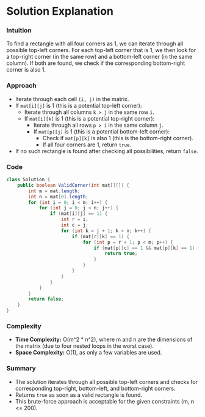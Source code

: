 # Solution Explanation

### Intuition

To find a rectangle with all four corners as 1, we can iterate through all possible top-left corners. For each top-left corner that is 1, we then look for a top-right corner (in the same row) and a bottom-left corner (in the same column). If both are found, we check if the corresponding bottom-right corner is also 1.

### Approach

- Iterate through each cell `(i, j)` in the matrix.
- If `mat[i][j]` is 1 (this is a potential top-left corner):
  - Iterate through all columns `k > j` in the same row `i`.
  - If `mat[i][k]` is 1 (this is a potential top-right corner):
    - Iterate through all rows `p > i` in the same column `j`.
    - If `mat[p][j]` is 1 (this is a potential bottom-left corner):
      - Check if `mat[p][k]` is also 1 (this is the bottom-right corner).
      - If all four corners are 1, return `true`.
- If no such rectangle is found after checking all possibilities, return `false`.

### Code

```java
class Solution {
    public boolean ValidCorner(int mat[][]) {
        int m = mat.length;
        int n = mat[0].length;
        for (int i = 0; i < m; i++) {
            for (int j = 0; j < n; j++) {
                if (mat[i][j] == 1) {
                    int r = i;
                    int c = j;
                    for (int k = j + 1; k < n; k++) {
                        if (mat[r][k] == 1) {
                            for (int p = r + 1; p < m; p++) {
                                if (mat[p][c] == 1 && mat[p][k] == 1) {
                                    return true;
                                }
                            }
                        }
                    }
                }
            }
        }
        return false;
    }
}
```

### Complexity

- **Time Complexity:** O(m^2 * n^2), where m and n are the dimensions of the matrix (due to four nested loops in the worst case).
- **Space Complexity:** O(1), as only a few variables are used.

### Summary

- The solution iterates through all possible top-left corners and checks for corresponding top-right, bottom-left, and bottom-right corners.
- Returns `true` as soon as a valid rectangle is found.
- This brute-force approach is acceptable for the given constraints (m, n <= 200).
